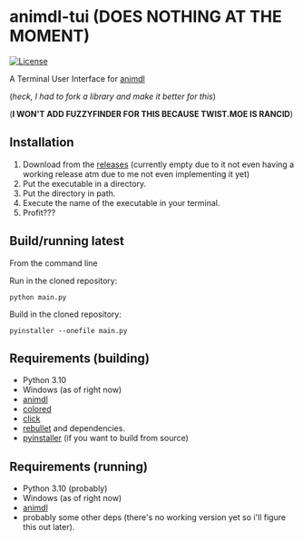 # animdl-tui (DOES NOTHING AT THE MOMENT)

[![License](https://img.shields.io/github/license/h4rldev/animdl-tui?style=flat-square)](https://github.com/H4rldev/animdl-tui/blob/main/LICENSE)

A Terminal User Interface for [animdl](https://github.com/justfoolingaround/animdl)

(_heck, I had to fork a library and make it better for this_)

(__I WON'T ADD FUZZYFINDER FOR THIS BECAUSE TWIST.MOE IS RANCID__)

## Installation

1. Download from the [releases](https://github.com/h4rldev/animdl-tui/releases) (currently empty due to it not even having a working release atm due to me not even implementing it yet)
2. Put the executable in a directory.
3. Put the directory in path.
4. Execute the name of the executable in your terminal.
5. Profit???

## Build/running latest

From the command line

Run in the cloned repository:

`python main.py`

Build in the cloned repository:

`pyinstaller --onefile main.py`

## Requirements (building)

- Python 3.10
- Windows (as of right now)
- [animdl](https://github.com/justfoolingaround/animdl)
- [colored](https://pypi.org/project/colored/)
- [click](https://pypi.org/project/click/)
- [rebullet](https://pypi.org/project/rebullet) and dependencies.
- [pyinstaller](https://pyinstaller.org/en/stable/) (if you want to build from source)

## Requirements (running)

- Python 3.10 (probably)
- Windows (as of right now)
- [animdl](https://github.com/justfoolingaround/animdl)
- probably some other deps (there's no working version yet so i'll figure this out later).
